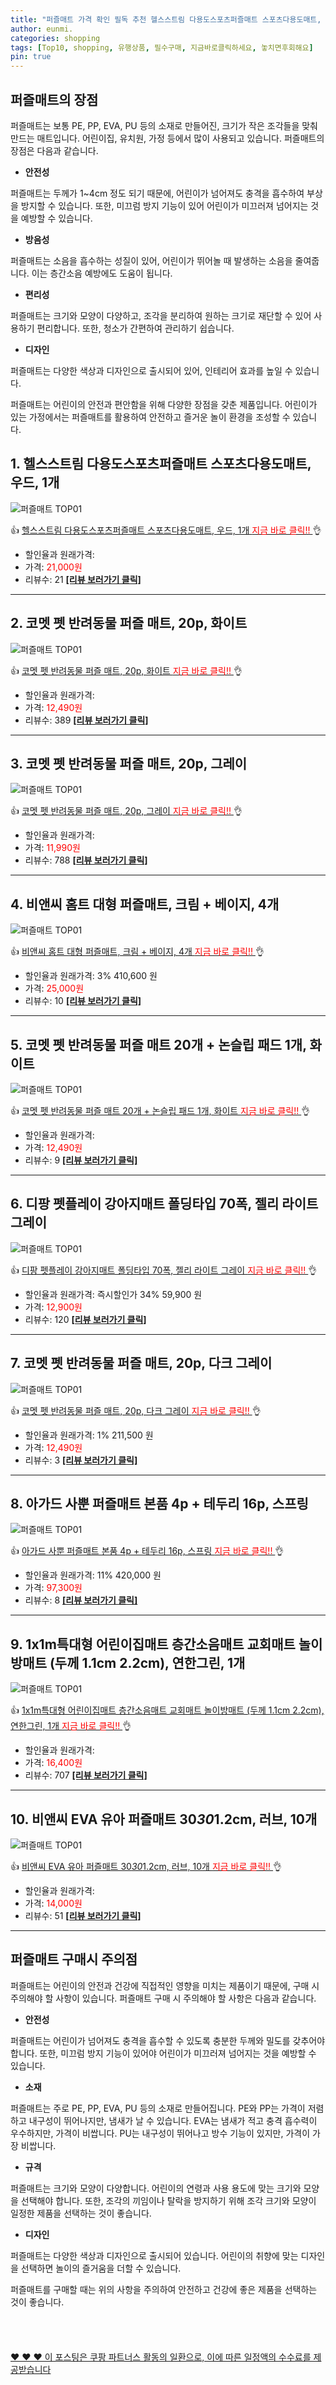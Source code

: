```yaml
---
title: "퍼즐매트 가격 확인 필독 추천 헬스스트림 다용도스포츠퍼즐매트 스포츠다용도매트, 우드, 1개 비교 장점 구매가이드"
author: eunmi.
categories: shopping
tags: [Top10, shopping, 유행상품, 필수구매, 지금바로클릭하세요, 놓치면후회해요]
pin: true
---
```

## 퍼즐매트의 장점

퍼즐매트는 보통 PE, PP, EVA, PU 등의 소재로 만들어진, 크기가 작은 조각들을 맞춰 만드는 매트입니다. 어린이집, 유치원, 가정 등에서 많이 사용되고 있습니다. 퍼즐매트의 장점은 다음과 같습니다.

* **안전성**

퍼즐매트는 두께가 1~4cm 정도 되기 때문에, 어린이가 넘어져도 충격을 흡수하여 부상을 방지할 수 있습니다. 또한, 미끄럼 방지 기능이 있어 어린이가 미끄러져 넘어지는 것을 예방할 수 있습니다.

* **방음성**

퍼즐매트는 소음을 흡수하는 성질이 있어, 어린이가 뛰어놀 때 발생하는 소음을 줄여줍니다. 이는 층간소음 예방에도 도움이 됩니다.

* **편리성**

퍼즐매트는 크기와 모양이 다양하고, 조각을 분리하여 원하는 크기로 재단할 수 있어 사용하기 편리합니다. 또한, 청소가 간편하여 관리하기 쉽습니다.

* **디자인**

퍼즐매트는 다양한 색상과 디자인으로 출시되어 있어, 인테리어 효과를 높일 수 있습니다.

퍼즐매트는 어린이의 안전과 편안함을 위해 다양한 장점을 갖춘 제품입니다. 어린이가 있는 가정에서는 퍼즐매트를 활용하여 안전하고 즐거운 놀이 환경을 조성할 수 있습니다.

   

## 1. 헬스스트림 다용도스포츠퍼즐매트 스포츠다용도매트, 우드, 1개

![퍼즐매트 TOP01](https://thumbnail6.coupangcdn.com/thumbnails/remote/230x230ex/image/vendor_inventory/24c5/22d91abdca177232a0a2b902d6990da9814c0de375c5a08f4e0fc5d725c5.jpg)


👍 [헬스스트림 다용도스포츠퍼즐매트 스포츠다용도매트, 우드, 1개 <font color=red> 지금 바로 클릭!! </font> ](https://link.coupang.com/re/AFFSDP?lptag=AF3617701&subid=GithubCoopas&pageKey=281525216&traceid=V0-153&itemId=893665783&vendorItemId=5246946868) 👌 


- 할인율과 원래가격: 
- 가격: <span style='color:red'>21,000원</span>
- 리뷰수: 21  [**[리뷰 보러가기 클릭]**](https://link.coupang.com/re/AFFSDP?lptag=AF3617701&subid=GithubCoopas&pageKey=281525216&traceid=V0-153&itemId=893665783&vendorItemId=5246946868)

---


   

## 2. 코멧 펫 반려동물 퍼즐 매트, 20p, 화이트

![퍼즐매트 TOP01](https://thumbnail6.coupangcdn.com/thumbnails/remote/230x230ex/image/retail/images/1461593174126922-8cd02f2a-dcde-4527-955e-833c106ac3a2.jpg)


👍 [코멧 펫 반려동물 퍼즐 매트, 20p, 화이트 <font color=red> 지금 바로 클릭!! </font> ](https://link.coupang.com/re/AFFSDP?lptag=AF3617701&subid=GithubCoopas&pageKey=307807898&traceid=V0-153&itemId=7207706658&vendorItemId=74499578414) 👌 


- 할인율과 원래가격: 
- 가격: <span style='color:red'>12,490원</span>
- 리뷰수: 389  [**[리뷰 보러가기 클릭]**](https://link.coupang.com/re/AFFSDP?lptag=AF3617701&subid=GithubCoopas&pageKey=307807898&traceid=V0-153&itemId=7207706658&vendorItemId=74499578414)

---


   

## 3. 코멧 펫 반려동물 퍼즐 매트, 20p, 그레이

![퍼즐매트 TOP01](https://thumbnail10.coupangcdn.com/thumbnails/remote/230x230ex/image/retail/images/1461615778287921-0ca5f23f-ea02-44ee-9976-9d9a49984b6c.jpg)


👍 [코멧 펫 반려동물 퍼즐 매트, 20p, 그레이 <font color=red> 지금 바로 클릭!! </font> ](https://link.coupang.com/re/AFFSDP?lptag=AF3617701&subid=GithubCoopas&pageKey=307807898&traceid=V0-153&itemId=7207706659&vendorItemId=74499578422) 👌 


- 할인율과 원래가격: 
- 가격: <span style='color:red'>11,990원</span>
- 리뷰수: 788  [**[리뷰 보러가기 클릭]**](https://link.coupang.com/re/AFFSDP?lptag=AF3617701&subid=GithubCoopas&pageKey=307807898&traceid=V0-153&itemId=7207706659&vendorItemId=74499578422)

---


   

## 4. 비앤씨 홈트 대형 퍼즐매트, 크림 + 베이지, 4개

![퍼즐매트 TOP01](https://thumbnail6.coupangcdn.com/thumbnails/remote/230x230ex/image/retail/images/2021/07/23/13/5/7f5210b0-0b98-4973-bb76-e56d02a04396.jpg)


👍 [비앤씨 홈트 대형 퍼즐매트, 크림 + 베이지, 4개 <font color=red> 지금 바로 클릭!! </font> ](https://link.coupang.com/re/AFFSDP?lptag=AF3617701&subid=GithubCoopas&pageKey=5896497146&traceid=V0-153&itemId=10383918538&vendorItemId=77665989105) 👌 


- 할인율과 원래가격: 3%  410,600   원
- 가격: <span style='color:red'>25,000원</span>
- 리뷰수: 10  [**[리뷰 보러가기 클릭]**](https://link.coupang.com/re/AFFSDP?lptag=AF3617701&subid=GithubCoopas&pageKey=5896497146&traceid=V0-153&itemId=10383918538&vendorItemId=77665989105)

---


   

## 5. 코멧 펫 반려동물 퍼즐 매트 20개 + 논슬립 패드 1개, 화이트

![퍼즐매트 TOP01](https://thumbnail9.coupangcdn.com/thumbnails/remote/230x230ex/image/retail/images/5225384562944825-c71121df-59d6-47a9-ba9b-56b3a1ee94a7.png)


👍 [코멧 펫 반려동물 퍼즐 매트 20개 + 논슬립 패드 1개, 화이트 <font color=red> 지금 바로 클릭!! </font> ](https://link.coupang.com/re/AFFSDP?lptag=AF3617701&subid=GithubCoopas&pageKey=7307765188&traceid=V0-153&itemId=18714742557&vendorItemId=85847764947) 👌 


- 할인율과 원래가격: 
- 가격: <span style='color:red'>12,490원</span>
- 리뷰수: 9  [**[리뷰 보러가기 클릭]**](https://link.coupang.com/re/AFFSDP?lptag=AF3617701&subid=GithubCoopas&pageKey=7307765188&traceid=V0-153&itemId=18714742557&vendorItemId=85847764947)

---


   

## 6. 디팡 펫플레이 강아지매트 폴딩타입 70폭, 젤리 라이트 그레이

![퍼즐매트 TOP01](https://thumbnail6.coupangcdn.com/thumbnails/remote/230x230ex/image/retail/images/10836922187472522-54a5307f-b0e7-4666-b5d6-98e4c1c6ebb0.jpg)


👍 [디팡 펫플레이 강아지매트 폴딩타입 70폭, 젤리 라이트 그레이 <font color=red> 지금 바로 클릭!! </font> ](https://link.coupang.com/re/AFFSDP?lptag=AF3617701&subid=GithubCoopas&pageKey=1310567587&traceid=V0-153&itemId=2327211398&vendorItemId=70323800198) 👌 


- 할인율과 원래가격: 즉시할인가 34%  59,900   원
- 가격: <span style='color:red'>12,900원</span>
- 리뷰수: 120  [**[리뷰 보러가기 클릭]**](https://link.coupang.com/re/AFFSDP?lptag=AF3617701&subid=GithubCoopas&pageKey=1310567587&traceid=V0-153&itemId=2327211398&vendorItemId=70323800198)

---


   

## 7. 코멧 펫 반려동물 퍼즐 매트, 20p, 다크 그레이

![퍼즐매트 TOP01](https://thumbnail8.coupangcdn.com/thumbnails/remote/230x230ex/image/retail/images/1463039329717130-7283bc2b-96d2-4f4d-ab12-073fb0e349d0.jpg)


👍 [코멧 펫 반려동물 퍼즐 매트, 20p, 다크 그레이 <font color=red> 지금 바로 클릭!! </font> ](https://link.coupang.com/re/AFFSDP?lptag=AF3617701&subid=GithubCoopas&pageKey=307807898&traceid=V0-153&itemId=7207706661&vendorItemId=74499578427) 👌 


- 할인율과 원래가격: 1%  211,500   원
- 가격: <span style='color:red'>12,490원</span>
- 리뷰수: 3  [**[리뷰 보러가기 클릭]**](https://link.coupang.com/re/AFFSDP?lptag=AF3617701&subid=GithubCoopas&pageKey=307807898&traceid=V0-153&itemId=7207706661&vendorItemId=74499578427)

---


   

## 8. 아가드 사뿐 퍼즐매트 본품 4p + 테두리 16p, 스프링

![퍼즐매트 TOP01](https://thumbnail9.coupangcdn.com/thumbnails/remote/230x230ex/image/retail/images/619231829386744-c2fdffe7-a53b-43fc-9063-7abd83d9708b.jpg)


👍 [아가드 사뿐 퍼즐매트 본품 4p + 테두리 16p, 스프링 <font color=red> 지금 바로 클릭!! </font> ](https://link.coupang.com/re/AFFSDP?lptag=AF3617701&subid=GithubCoopas&pageKey=4796617811&traceid=V0-153&itemId=6152644253&vendorItemId=73448865711) 👌 


- 할인율과 원래가격: 11%  420,000   원
- 가격: <span style='color:red'>97,300원</span>
- 리뷰수: 8  [**[리뷰 보러가기 클릭]**](https://link.coupang.com/re/AFFSDP?lptag=AF3617701&subid=GithubCoopas&pageKey=4796617811&traceid=V0-153&itemId=6152644253&vendorItemId=73448865711)

---


   

## 9. 1x1m특대형 어린이집매트 층간소음매트 교회매트 놀이방매트 (두께 1.1cm 2.2cm), 연한그린, 1개

![퍼즐매트 TOP01](https://thumbnail10.coupangcdn.com/thumbnails/remote/230x230ex/image/vendor_inventory/4a29/82e1711bc96fe55f07b0efffcdaf46ea808e693ab413dd37fa23803b4fd5.png)


👍 [1x1m특대형 어린이집매트 층간소음매트 교회매트 놀이방매트 (두께 1.1cm 2.2cm), 연한그린, 1개 <font color=red> 지금 바로 클릭!! </font> ](https://link.coupang.com/re/AFFSDP?lptag=AF3617701&subid=GithubCoopas&pageKey=1316199544&traceid=V0-153&itemId=2335080244&vendorItemId=70331728793) 👌 


- 할인율과 원래가격: 
- 가격: <span style='color:red'>16,400원</span>
- 리뷰수: 707  [**[리뷰 보러가기 클릭]**](https://link.coupang.com/re/AFFSDP?lptag=AF3617701&subid=GithubCoopas&pageKey=1316199544&traceid=V0-153&itemId=2335080244&vendorItemId=70331728793)

---


   

## 10. 비앤씨 EVA 유아 퍼즐매트 30*30*1.2cm, 러브, 10개

![퍼즐매트 TOP01](https://thumbnail6.coupangcdn.com/thumbnails/remote/230x230ex/image/retail/images/12942944831686199-12cbc522-96b8-4528-af0b-b0e6e4890a4e.jpg)


👍 [비앤씨 EVA 유아 퍼즐매트 30*30*1.2cm, 러브, 10개 <font color=red> 지금 바로 클릭!! </font> ](https://link.coupang.com/re/AFFSDP?lptag=AF3617701&subid=GithubCoopas&pageKey=7410892355&traceid=V0-153&itemId=19201644641&vendorItemId=3010186971) 👌 


- 할인율과 원래가격: 
- 가격: <span style='color:red'>14,000원</span>
- 리뷰수: 51  [**[리뷰 보러가기 클릭]**](https://link.coupang.com/re/AFFSDP?lptag=AF3617701&subid=GithubCoopas&pageKey=7410892355&traceid=V0-153&itemId=19201644641&vendorItemId=3010186971)

---
## 퍼즐매트 구매시 주의점

퍼즐매트는 어린이의 안전과 건강에 직접적인 영향을 미치는 제품이기 때문에, 구매 시 주의해야 할 사항이 있습니다. 퍼즐매트 구매 시 주의해야 할 사항은 다음과 같습니다.

* **안전성**

퍼즐매트는 어린이가 넘어져도 충격을 흡수할 수 있도록 충분한 두께와 밀도를 갖추어야 합니다. 또한, 미끄럼 방지 기능이 있어야 어린이가 미끄러져 넘어지는 것을 예방할 수 있습니다.

* **소재**

퍼즐매트는 주로 PE, PP, EVA, PU 등의 소재로 만들어집니다. PE와 PP는 가격이 저렴하고 내구성이 뛰어나지만, 냄새가 날 수 있습니다. EVA는 냄새가 적고 충격 흡수력이 우수하지만, 가격이 비쌉니다. PU는 내구성이 뛰어나고 방수 기능이 있지만, 가격이 가장 비쌉니다.

* **규격**

퍼즐매트는 크기와 모양이 다양합니다. 어린이의 연령과 사용 용도에 맞는 크기와 모양을 선택해야 합니다. 또한, 조각의 끼임이나 탈락을 방지하기 위해 조각 크기와 모양이 일정한 제품을 선택하는 것이 좋습니다.

* **디자인**

퍼즐매트는 다양한 색상과 디자인으로 출시되어 있습니다. 어린이의 취향에 맞는 디자인을 선택하면 놀이의 즐거움을 더할 수 있습니다.

퍼즐매트를 구매할 때는 위의 사항을 주의하여 안전하고 건강에 좋은 제품을 선택하는 것이 좋습니다.<br><br><br><br><br> [ ❤ ❤ ❤ 이 포스팅은 쿠팡 파트너스 활동의 일환으로, 이에 따른 일정액의 수수료를 제공받습니다](https://link.coupang.com/a/bcEFyh)